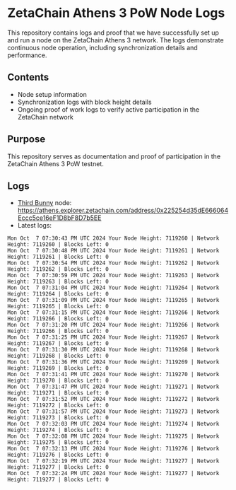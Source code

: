 # ZetaChain Athens 3 PoW Node Logs
This repository contains logs and proof that we have successfully set up and run a node on the ZetaChain Athens 3 network. The logs demonstrate continuous node operation, including synchronization details and performance.

## Contents
- Node setup information
- Synchronization logs with block height details
- Ongoing proof of work logs to verify active participation in the ZetaChain network

## Purpose
This repository serves as documentation and proof of participation in the ZetaChain Athens 3 PoW testnet.

## Logs

- [Third Bunny](https://thirdbunny.xyz/) node: https://athens.explorer.zetachain.com/address/0x225254d35dE666064Eccc5ce16eF1D8bF8D7b5EE
- Latest logs:
```
Mon Oct  7 07:30:43 PM UTC 2024 Your Node Height: 7119260 | Network Height: 7119260 | Blocks Left: 0
Mon Oct  7 07:30:48 PM UTC 2024 Your Node Height: 7119261 | Network Height: 7119261 | Blocks Left: 0
Mon Oct  7 07:30:54 PM UTC 2024 Your Node Height: 7119262 | Network Height: 7119262 | Blocks Left: 0
Mon Oct  7 07:30:59 PM UTC 2024 Your Node Height: 7119263 | Network Height: 7119263 | Blocks Left: 0
Mon Oct  7 07:31:04 PM UTC 2024 Your Node Height: 7119264 | Network Height: 7119264 | Blocks Left: 0
Mon Oct  7 07:31:09 PM UTC 2024 Your Node Height: 7119265 | Network Height: 7119265 | Blocks Left: 0
Mon Oct  7 07:31:15 PM UTC 2024 Your Node Height: 7119266 | Network Height: 7119266 | Blocks Left: 0
Mon Oct  7 07:31:20 PM UTC 2024 Your Node Height: 7119266 | Network Height: 7119266 | Blocks Left: 0
Mon Oct  7 07:31:25 PM UTC 2024 Your Node Height: 7119267 | Network Height: 7119267 | Blocks Left: 0
Mon Oct  7 07:31:30 PM UTC 2024 Your Node Height: 7119268 | Network Height: 7119268 | Blocks Left: 0
Mon Oct  7 07:31:36 PM UTC 2024 Your Node Height: 7119269 | Network Height: 7119269 | Blocks Left: 0
Mon Oct  7 07:31:41 PM UTC 2024 Your Node Height: 7119270 | Network Height: 7119270 | Blocks Left: 0
Mon Oct  7 07:31:47 PM UTC 2024 Your Node Height: 7119271 | Network Height: 7119271 | Blocks Left: 0
Mon Oct  7 07:31:52 PM UTC 2024 Your Node Height: 7119272 | Network Height: 7119272 | Blocks Left: 0
Mon Oct  7 07:31:57 PM UTC 2024 Your Node Height: 7119273 | Network Height: 7119273 | Blocks Left: 0
Mon Oct  7 07:32:03 PM UTC 2024 Your Node Height: 7119274 | Network Height: 7119274 | Blocks Left: 0
Mon Oct  7 07:32:08 PM UTC 2024 Your Node Height: 7119275 | Network Height: 7119275 | Blocks Left: 0
Mon Oct  7 07:32:13 PM UTC 2024 Your Node Height: 7119276 | Network Height: 7119276 | Blocks Left: 0
Mon Oct  7 07:32:19 PM UTC 2024 Your Node Height: 7119277 | Network Height: 7119277 | Blocks Left: 0
Mon Oct  7 07:32:24 PM UTC 2024 Your Node Height: 7119277 | Network Height: 7119277 | Blocks Left: 0
```
